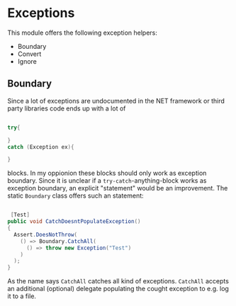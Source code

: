 # Exceptions

This module offers the following exception helpers:

- Boundary
- Convert
- Ignore

## Boundary

Since a lot of exceptions are undocumented in the NET framework or third party libraries code ends up with a lot of

``` C#

try{

}
catch (Exception ex){

}

```

blocks. In my oppionion these blocks should only work as exception boundary. Since it is unclear if a `try-catch`-anything-block works as exception boundary, an explicit "statement" would be an improvement. The static `Boundary` class offers such an statement:

```C#

 [Test]
public void CatchDoesntPopulateException()
{
  Assert.DoesNotThrow(
    () => Boundary.CatchAll(
      () => throw new Exception("Test")
    )
  );
}

```

As the name says `CatchAll` catches all kind of exceptions. `CatchAll` accepts an additional (optional) delegate populating the cought exception to e.g. log it to a file.

